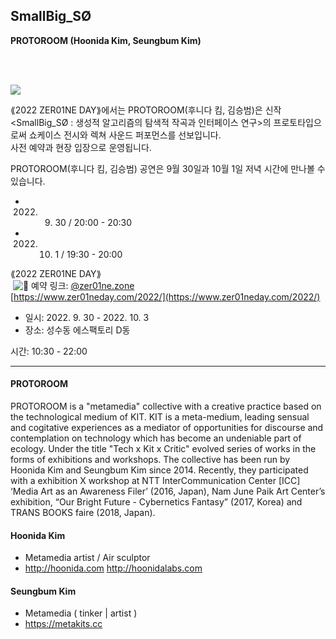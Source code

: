 ## SmallBig_SØ
**PROTOROOM (Hoonida Kim, Seungbum Kim)**

&nbsp;&nbsp;  
&nbsp;&nbsp;  

![](./small_S0_v1.png)

⟪2022 ZER01NE DAY⟫에서는 PROTOROOM(후니다 킴, 김승범)은 신작 <SmallBig_SØ : 생성적 알고리즘의 탐색적 작곡과 인터페이스 연구>의 프로토타입으로써 쇼케이스 전시와 렉쳐 사운드 퍼포먼스를 선보입니다.  
사전 예약과 현장 입장으로 운영됩니다.   

PROTOROOM(후니다 킴, 김승범) 공연은 9월 30일과 10월 1일 저녁 시간에 만나볼 수 있습니다.  
 * 2022. 9. 30 / 20:00 - 20:30  
 * 2022. 10. 1 / 19:30 - 20:00  
  
⟪2022 ZER01NE DAY⟫  
 ![🔗](https://fonts.gstatic.com/s/e/notoemoji/14.0/1f517/72.png) 예약 링크: [@zer01ne.zone](https://www.instagram.com/zer01ne.zone/)  
[https://www.zer01neday.com/2022/](https://www.zer01neday.com/2022/)  
 * 일시: 2022. 9. 30 - 2022. 10. 3  
 * 장소: 성수동 에스팩토리 D동

시간: 10:30 - 22:00

----
#### PROTOROOM

PROTOROOM is a "metamedia" collective with a creative practice based on the technological medium of KIT. KIT is a meta-medium, leading sensual and cogitative experiences as a mediator of opportunities for discourse and contemplation on technology which has become an undeniable part of ecology. Under the title "Tech x Kit x Critic" evolved series of works in the forms of exhibitions and workshops. The collective has been run by Hoonida Kim and Seungbum Kim since 2014. Recently, they participated with a exhibition X workshop at NTT InterCommunication Center [ICC] ‘Media Art as an Awareness Filer’ (2016, Japan), Nam June Paik Art Center’s exhibition, “Our Bright Future - Cybernetics Fantasy” (2017, Korea) and TRANS BOOKS faire (2018, Japan).

#### Hoonida Kim
 * Metamedia artist / Air sculptor
 * <http://hoonida.com> <http://hoonidalabs.com>

#### Seungbum Kim
 * Metamedia ( tinker \| artist )
 * <https://metakits.cc>
